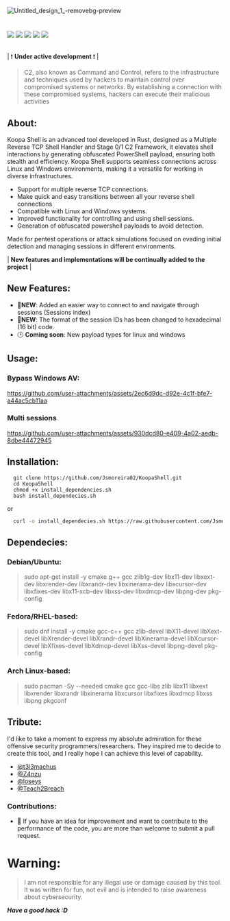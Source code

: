 ![Untitled_design_1_-removebg-preview](https://github.com/user-attachments/assets/92ab35e6-ef63-4a9d-b0a5-93f4fcdbb60f)

#

<div>
    <img src="https://img.shields.io/badge/Language%20-Rust-darkorange.svg" style="max-width: 100%;">
    <img src="https://img.shields.io/badge/Target OS%20-Linux, Windows-darkblue.svg" style="max-width: 100%;">
    <img src="https://img.shields.io/badge/Cargo builds%20-clippers, rustyline, clap-beige.svg" style="max-width: 100%;">
    <img src="https://img.shields.io/badge/License%20-CC BY_ND 4.0-lightgreen.svg" style="max-width: 100%;">
    <img src="https://img.shields.io/badge/Type%20-C2 Like | Multi Handler-purple.svg" style="max-width: 100%;">
    
</div></br>


| :exclamation:  **Under active development**  :exclamation: |

> C2, also known as Command and Control, refers to the infrastructure and techniques used by hackers to maintain control over compromised systems or networks. By establishing a connection with these compromised systems, hackers can execute their malicious activities

## About:

Koopa Shell is an advanced tool developed in Rust, designed as a Multiple Reverse TCP Shell Handler and Stage 0/1 C2 Framework, it elevates shell interactions by generating obfuscated PowerShell payload, ensuring both stealth and efficiency. Koopa Shell supports seamless connections across Linux and Windows environments, making it a versatile for working in diverse infrastructures.

- Support for multiple reverse TCP connections.
- Make quick and easy transitions between all your reverse shell connections
- Compatible with Linux and Windows systems.
- Improved functionality for controlling and using shell sessions.
- Generation of obfuscated powershell payloads to avoid detection.

Made for pentest operations or attack simulations focused on evading initial detection and managing sessions in different environments.


| **New features and implementations will be continually added to the project** |

## New Features:

- 📌**NEW**: Added an easier way to connect to and navigate through sessions (Sessions index)
- 📌**NEW**: The format of the session IDs has been changed to hexadecimal (16 bit) code.
- 🕒 **Coming soon**: New payload types for linux and windows

## Usage:

### Bypass Windows AV:

https://github.com/user-attachments/assets/2ec6d9dc-d92e-4c1f-bfe7-a44ac5cb11aa


### Multi sessions
https://github.com/user-attachments/assets/930dcd80-e409-4a02-aedb-8dbe44472945

##

## Installation:

```
  git clone https://github.com/Jsmoreira02/KoopaShell.git
  cd KoopaShell
  chmod +x install_dependencies.sh
  bash install_dependecies.sh
```

or

```bash
  curl -o install_dependecies.sh https://raw.githubusercontent.com/Jsmoreira02/KoopaShell/main/install_dependecies.sh && bash install_dependecies.sh
```

## Dependecies:

### Debian/Ubuntu:
> sudo apt-get install -y cmake g++ gcc zlib1g-dev libx11-dev libxext-dev libxrender-dev libxrandr-dev libxinerama-dev libxcursor-dev libxfixes-dev libx11-xcb-dev libxss-dev libxdmcp-dev libpng-dev pkg-config

### Fedora/RHEL-based:
> sudo dnf install -y cmake gcc-c++ gcc zlib-devel libX11-devel libXext-devel libXrender-devel libXrandr-devel libXinerama-devel libXcursor-devel libXfixes-devel libXdmcp-devel libXss-devel libpng-devel pkg-config

### Arch Linux-based: 
> sudo pacman -Sy --needed cmake gcc gcc-libs zlib libx11 libxext libxrender libxrandr libxinerama libxcursor libxfixes libxdmcp libxss libpng pkgconf

## Tribute:

I'd like to take a moment to express my absolute admiration for these offensive security programmers/researchers. They inspired me to decide to create this tool, and I really hope I can achieve this level of capability.

- [@t3l3machus](https://github.com/t3l3machus)
- [@Z4nzu](https://github.com/Z4nzu)
- [@loseys](https://github.com/loseys)
- [@Teach2Breach](https://github.com/Teach2Breach)


### Contributions:
- 💪 If you have an idea for improvement and want to contribute to the performance of the code, you are more than welcome to submit a pull request.

# Warning:    
> I am not responsible for any illegal use or damage caused by this tool. It was written for fun, not evil and is intended to raise awareness about cybersecurity.

***Have a good hack :D***



